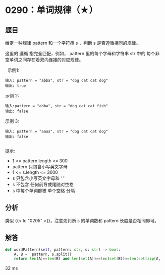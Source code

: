 # 0290：单词规律（★）


## 题目

给定一种规律 pattern 和一个字符串 s ，判断 s 是否遵循相同的规律。

这里的 遵循 指完全匹配，例如， pattern 里的每个字母和字符串 str 中的
每个非空单词之间存在着双向连接的对应规律。

 
示例1:

	输入: pattern = "abba", str = "dog cat cat dog"
	输出: true

示例 2:

	输入:pattern = "abba", str = "dog cat cat fish"
	输出: false

示例 3:

	输入: pattern = "aaaa", str = "dog cat cat dog"
	输出: false
	 

提示:
- 1 <= pattern.length <= 300
- pattern 只包含小写英文字母
- 1 <= s.length <= 3000
- s 只包含小写英文字母和 ' '
- s 不包含 任何前导或尾随对空格
- s 中每个单词都被 单个空格 分隔



## 分析

类似 {{< lc "0205" >}}，注意先判断 s 的单词数和 pattern 长度是否相同即可。

## 解答

```python
def wordPattern(self, pattern: str, s: str) -> bool:
    A, B =  pattern, s.split()
    return len(A)==len(B) and len(set(A))==len(set(B))==len(set(zip(A, B)))
```
32 ms

